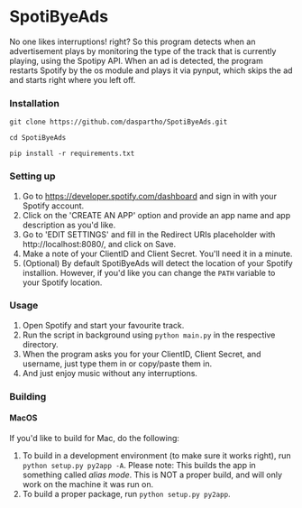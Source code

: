 # SpotiByeAds

No one likes interruptions! right? So this program detects when an advertisement plays by monitoring the type of the track that is currently playing, using the Spotipy API. 
When an ad is detected, the program restarts Spotify by the os module and plays it via pynput, which skips the ad and starts right where you left off.

### Installation
```
git clone https://github.com/daspartho/SpotiByeAds.git
```
```
cd SpotiByeAds
```
```
pip install -r requirements.txt
```

### Setting up

1. Go to https://developer.spotify.com/dashboard and sign in with your Spotify account.
2. Click on the 'CREATE AN APP' option and provide an app name and app description as you'd like.
3. Go to 'EDIT SETTINGS' and fill in the Redirect URIs placeholder with http://localhost:8080/, and click on Save.
4. Make a note of your ClientID and Client Secret. You'll need it in a minute.
5. (Optional) By default SpotiByeAds will detect the location of your Spotify installion. However, if you'd like you can change the `PATH` variable to your Spotify location. 

### Usage
1. Open Spotify and start your favourite track.
2. Run the script in background using `python main.py` in the respective directory.
3. When the program asks you for your ClientID, Client Secret, and username, just type them in or copy/paste them in.
4. And just enjoy music without any interruptions.

### Building
#### MacOS
If you'd like to build for Mac, do the following:
1. To build in a development environment (to make sure it works right), run `python setup.py py2app -A`. Please note: This builds the app in something called *alias mode*. This is NOT a proper build, and will only work on the machine it was run on.
2. To build a proper package, run `python setup.py py2app`. 